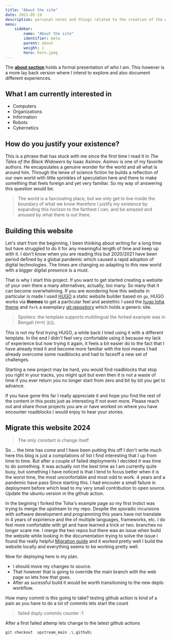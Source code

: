 ```yaml
---
title: "About the site"
date: 2021-05-19
description: personal notes and things related to the creation of the website
menu:
    sidebar:
        name: "About the site"
        identifier: meta
        parent: about
        weight: 1
        hero: hero.jpeg
---
```




The __[about section](/#about)__  holds a formal presentation of who I am. This however is a more lay back version where I intend to explore and also document different experiences.

## What I am currently interested in

* Computers
* Organizations
* Information
* Robots
* Cybernetics


## How do you justify your existence? 
This is a phrase that has stuck with me since the first time I read it in _The Tales of the Black Widowers_ by Isaac Asimov. Asimov is one of my favorite authors. He encapsulates a genuine wonder for the world and all what is around him. Through the lense of science fiction he builds a reflection of our own world with little sprinkles of speculation here and there to make something that feels foreign and yet very familiar. So  my way of answering this question would be.

> The world is a fascinating place, but we only get to live inside the boundary of what we know therefore I justify my existence by expanding this horizon to the farthest I can, and be amazed and amused by what there is out there.



## Building this website
Let's start from the beginning, I been thinking about writing for a long time but have struggled to do it for any meaningful length of time and keep up with it. I don't know when you are reading this but 2020/2021 have been period defined by a global pandemic which caused a rapid adoption of digital technologies. The times are changing so adapting to this new world with a bigger digital presence is a must.

That is why I start this project. If you want to get started creating a website of your own there a many alternatives, actually, too many. So many that it can become overwhelming. If you are wondering how this website in particular is made I used [HUGO](https://gohugo.io/) a static website builder based on ```go```, HUGO works via __themes__ to get a particular feel and aestethic I used the [hugo toha theme](https://hugo-toha.github.io) and ```fork``` a exemplary [git repository](https://github.com/hugo-toha/hugo-toha.github.io) which holds a generic site.  

> Spoilers: the template supports multilingual the forked example was in Bengali (বাংলা) 🇧🇩. 

This is not my first trying HUGO,  a while back I tried using it with a different template. In the end I didn't feel very confortable using it because my lack of experience but now trying it again, it feels a bit easier do to the fact that I have already tried it and become more familiar with the tool means I had already overcome some roadblocks and had to faceoff a new set of challenges. 

Starting a new project may be hard, you would find roadblocks that stop you right in your tracks, you might quit but even then it is not a waste of time if you ever return you no longer start from zero and bit by bit you get to advance. 


If you have gone this far I really appreciate it and hope you find the rest of the content in this posts just as interesting if not even more. Please reach out and share those projects you are or have worked on where you have encounter roadblocks I would enjoy to hear your stories.

## Migrate this website 2024
> The only constant is change itself

So ... the time has come and I have been putting this off I don't write much here this blog is just a compilations of list I find interesting that I up from time to time. But after a couple of failed deployments I decided it was time to do something. It was actually not the best time as I am currently quite busy, but something I have noticed is that I tend to focus better when it is the worst time, the most unconfortable and most odd to work. 4 years and a pandemic have pass Since starting this. I had encouter a small failure in deployment before which lead to my very small contribution to open source. Update the ubuntu version in the github action.

In the begining I forked the Toha's example page so my first instict was trying to merge the upstream to my repo. Despite the sporadic incursions with software development and programming this years have not translate in 4 years of expirience and the of multiple languages, frameworks, etc. I do feel more confortable with git and have learned a trick or two. branches no longer scare me. I merge the two repos but there was an issue when build the website while looking in the documentation trying to solve the issue i found the really helpful [Migration guide](https://toha-guides.netlify.app/posts/update-v3-to-v4/) and it worked pretty well I build the website locally and everything seems to be working pretty well. 

Now  for deploying here is my plan. 
- I should move my changes to source. 
- That however that is going to override the main branch with the web page so lets how that goes.
- After as sucessful build it would be worth transitioning to the new deplo workflow. 

How many commit is this going to take? testing github action is kind of a pain as you have to do a lot of commits lets start the count

> failed doply commits counter :1

After a first failed attemp lets change to the latest github actions

`
git checkout  upstream_main .\.github\
`

<p align = "center" >
<a href="mailto:jsduenass@unal.edu.co">
    <i class="fas fa-envelope fa-4x"style = "vertical-align:top; margin:4px"></i>
<a/>

<a href="https://github.com/jsduenass">
    <i class="fab fa-github fa-4x" style = "vertical-align:top; margin:4px"></i>
<a/>

<a href="https://www.linkedin.com/in/jsduenass/">
    <i class="fab fa-linkedin-in fa-4x" style = "vertical-align:top; margin:4px"></i>
<a/>

<a href="https://twitter.com/jsduenass">
    <i class="fab fa-twitter fa-4x"style = "vertical-align:top; margin:4px"></i>
<a/>

<p/>